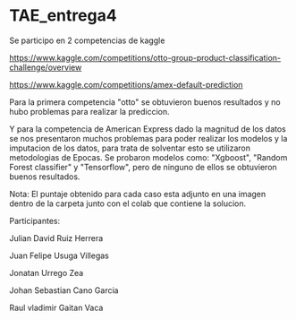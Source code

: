 # TAE_entrega4

Se participo en 2 competencias de kaggle

https://www.kaggle.com/competitions/otto-group-product-classification-challenge/overview

https://www.kaggle.com/competitions/amex-default-prediction

Para la primera competencia "otto" se obtuvieron buenos resultados y no hubo problemas para realizar la prediccion.

Y para la competencia de American Express dado la magnitud de los datos se nos presentaron muchos problemas para poder realizar los modelos y la imputacion de los datos, para trata de solventar esto se utilizaron metodologias de Epocas. Se probaron modelos como: "Xgboost", "Random Forest classifier" y "Tensorflow", pero de ninguno de ellos se obtuvieron buenos resultados.

Nota: El puntaje obtenido para cada caso esta adjunto en una imagen dentro de la carpeta junto con el colab que contiene la solucion.

Participantes:

Julian David Ruiz Herrera

Juan Felipe Usuga Villegas

Jonatan Urrego Zea

Johan Sebastian Cano Garcia

Raul vladimir Gaitan Vaca


